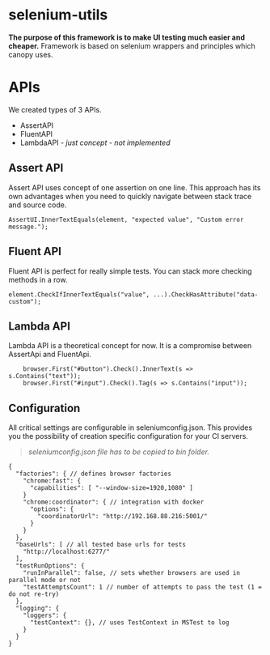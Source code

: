 # selenium-utils
**The purpose of this framework is to make UI testing much easier and cheaper.**
Framework is based on selenium wrappers and principles which canopy uses. 



# APIs

We created types of 3 APIs. 
 - AssertAPI
 - FluentAPI
 - LambdaAPI - *just concept - not implemented*

 ## Assert API
 Assert API uses concept of one assertion on one line. This approach has its own advantages when you need to quickly navigate between stack trace and source code. 
  
 ```
 AssertUI.InnerTextEquals(element, "expected value", "Custom error message.");
 ``` 

## Fluent API
Fluent API is perfect for really simple tests. You can stack more checking methods in a row. 

```
element.CheckIfInnerTextEquals("value", ...).CheckHasAttribute("data-custom");
```

## Lambda API 
Lambda API is a theoretical concept for now. It is a compromise between AssertApi and FluentApi. 

```
    browser.First("#button").Check().InnerText(s => s.Contains("text"));
    browser.First("#input").Check().Tag(s => s.Contains("input"));
```

## Configuration
All critical settings are configurable in seleniumconfig.json. This provides you the possibility of creation specific configuration for your CI servers.  

> *seleniumconfig.json file has to be copied to bin folder.*

```
{
  "factories": { // defines browser factories
    "chrome:fast": {
      "capabilities": [ "--window-size=1920,1080" ]
    }
    "chrome:coordinator": { // integration with docker
      "options": {
        "coordinatorUrl": "http://192.168.88.216:5001/"
      }
    }
  },
  "baseUrls": [ // all tested base urls for tests
    "http://localhost:6277/"
  ],
  "testRunOptions": {
    "runInParallel": false, // sets whether browsers are used in parallel mode or not
    "testAttemptsCount": 1 // number of attempts to pass the test (1 = do not re-try) 
  },
  "logging": {
    "loggers": {
      "testContext": {}, // uses TestContext in MSTest to log 
    }
  }
}
```
